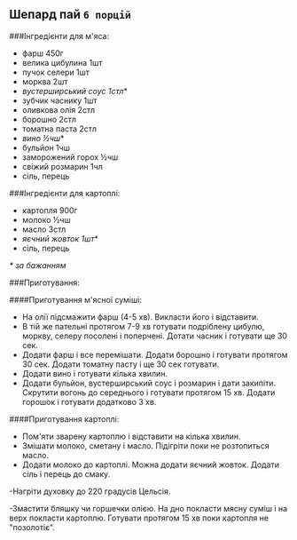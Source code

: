 Шепард пай `6 порцій`
-------------

###Інгредієнти для м'яса:

- фарш 450г
- велика цибулина 1шт
- пучок селери 1шт
- морква 2шт
- _вустерширський соус 1стл_*
- зубчик часнику 1шт
- оливкова олія 2стл
- борошно 2стл
- томатна паста 2стл
- _вино ½чш_*
- бульйон 1чш
- заморожений горох ½чш
- свіжий розмарин 1чл 
- сіль, перець

###Інгредієнти для картоплі:

- картопля 900г
- молоко ½чш
- масло 3стл
- _яєчний жовток 1шт_*
- сіль, перець

_* за бажанням_

###Приготування:

####Приготування м'ясної суміші:
- На олії підсмажити фарш (4-5 хв). Викласти його і відставити.
- В тій же пательні протягом 7-9 хв готувати подріблену цибулю, моркву, селеру посолені і поперчені. Дотати часник і готувати ще 30 сек.
- Додати фарш і все перемішати. Додати борошно і готувати протягом 30 сек. Додати томатну пасту і ще 30 сек готувати.
- Додати вино і готувати кілька хвилин.
- Додати бульйон, вустерширський соус і розмарин і дати закипіти. Скрутити вогонь до середнього і готувати протягом 15 хв. Додати горошок і готувати додатково 3 хв.

 ####Приготування картоплі:
- Пом'яти зварену картоплю і відставити на кілька хвилин.
- Змішати молоко, сметану і масло. Підігріти поки не розтопиться масло.
- Додати молоко до картоплі. Можна додати яєчний жовток. Додати сіль і перець до смаку.

-Нагріти духовку до 220 градусів Цельсія.

-Змастити бляшку чи горшечки олією. На дно покласти мясну суміш і на верх покласти картоплю. Готувати протягом 15 хв поки картопля не "позолотіє".

